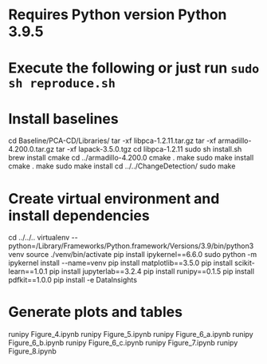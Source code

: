 # Requires Python version Python 3.9.5
# Execute the following or just run `sudo sh reproduce.sh`

# Install baselines
cd Baseline/PCA-CD/Libraries/
tar -xf libpca-1.2.11.tar.gz
tar -xf armadillo-4.200.0.tar.gz 
tar -xf lapack-3.5.0.tgz
cd libpca-1.2.11
sudo sh install.sh
brew install cmake
cd ../armadillo-4.200.0
cmake .
make
sudo make install
cmake .
make
sudo make install
cd ../../ChangeDetection/
sudo make

# Create virtual environment and install dependencies
cd ../../..
virtualenv --python=/Library/Frameworks/Python.framework/Versions/3.9/bin/python3 venv
source ./venv/bin/activate
pip install ipykernel==6.6.0
sudo python -m ipykernel install --name=venv
pip install matplotlib==3.5.0
pip install scikit-learn==1.0.1
pip install jupyterlab==3.2.4
pip install runipy==0.1.5
pip install pdfkit==1.0.0
pip install -e DataInsights

# Generate plots and tables
runipy Figure_4.ipynb
runipy Figure_5.ipynb
runipy Figure_6_a.ipynb
runipy Figure_6_b.ipynb
runipy Figure_6_c.ipynb
runipy Figure_7.ipynb
runipy Figure_8.ipynb